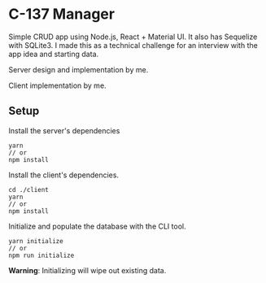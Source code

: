 # C-137 Manager
Simple CRUD app using Node.js, React + Material UI. It also has Sequelize with SQLite3.
I made this as a technical challenge for an interview with the app idea and starting data.

Server design and implementation by me.

Client implementation by me.


## Setup
Install the server's dependencies

    yarn
    // or
    npm install
    
Install the client's dependencies.

    cd ./client
    yarn
    // or
    npm install

Initialize and populate the database with the CLI tool.

    yarn initialize
    // or
    npm run initialize
    
**Warning**: Initializing will wipe out existing data.
